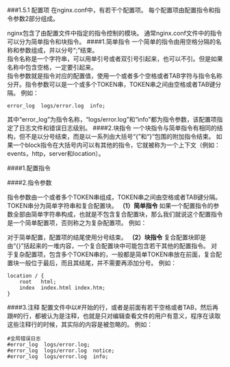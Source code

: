 ###1.5.1 配置项
在nginx.conf中，有若干个配置项。 每个配置项由配置指令和指令参数2部分组成。 

nginx包含了由配置文件中指定的指令控制的模块。
通常nginx.conf文件中的指令可以分为简单指令和块指令。 
####1.简单指令
一个简单的指令由用空格分隔的名称和参数组成，并以分号“;”结束。  
指令名称是一个字符串，可以用单引号或者双引号引起来，也可以不引。但是如果名称中包含空格，一定要引起来。  
指令参数就是指令对应的配置值，使用一个或者多个空格或者TAB字符与指令名称分开。指令参数可以是一个或多个TOKEN串，TOKEN串之间由空格或者TAB键分隔。
例如：
```
error_log  logs/error.log  info;
```
其中“error_log”为指令名称，“logs/error.log”和“info”都为指令参数，该配置项指定了日志文件和错误日志级别。
####2.块指令
 一个块指令与简单指令有相同的结构，但不是以分号结束，而是以一系列由大括号“{”和“}”包围的附加指令结束。 如果一个block指令在大括号内可以有其他的指令，它就被称为一个上下文（例如：events，http，server和location）。

####1.配置指令

####2.指令参数

指令参数由一个或者多个TOKEN串组成，TOKEN串之间由空格或者TAB键分隔。TOKEN串分为简单字符串和复合配置块。
**（1）简单指令**
如果一个配置指令的参数全部由简单字符串构成，也就是不包含复合配置块，那么我们就说这个配置指令是一个简单配置项，否则称之为复杂配置项。
例如：

对于简单配置，配置项的结尾使用分号结束。
**（2）块指令**
复合配置块即是由“{}”括起来的一堆内容，一个复合配置块中可能包含若干其他的配置指令。
对于复杂配置项，包含多个TOKEN串的，一般都是简单TOKEN串放在前面，复合配置块一般位于最后，而且其结尾，并不需要再添加分号。
例如：
```
location / {
    root   html;
    index  index.html index.htm;
}
```
####3.注释
配置文件中以#开始的行，或者是前面有若干空格或者TAB，然后再跟#的行，都被认为是注释，也就是只对编辑查看文件的用户有意义，程序在读取这些注释行的时候，其实际的内容是被忽略的。
例如：
```
#全局错误日志
#error_log  logs/error.log;
#error_log  logs/error.log  notice;
#error_log  logs/error.log  info;
```